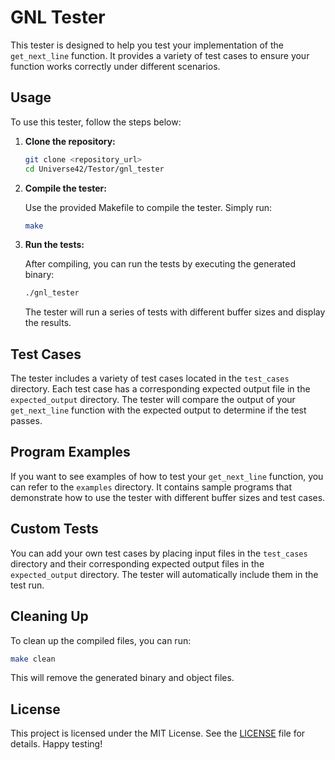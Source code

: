 # GNL Tester

This tester is designed to help you test your implementation of the `get_next_line` function. It provides a variety of test cases to ensure your function works correctly under different scenarios.

## Usage

To use this tester, follow the steps below:

1. **Clone the repository:**

   ```sh
   git clone <repository_url>
   cd Universe42/Testor/gnl_tester
   ```

2. **Compile the tester:**

   Use the provided Makefile to compile the tester. Simply run:

   ```sh
   make
   ```

3. **Run the tests:**

   After compiling, you can run the tests by executing the generated binary:

   ```sh
   ./gnl_tester
   ```

   The tester will run a series of tests with different buffer sizes and display the results.

## Test Cases

The tester includes a variety of test cases located in the `test_cases` directory. Each test case has a corresponding expected output file in the `expected_output` directory. The tester will compare the output of your `get_next_line` function with the expected output to determine if the test passes.

## Program Examples

If you want to see examples of how to test your `get_next_line` function, you can refer to the `examples` directory. It contains sample programs that demonstrate how to use the tester with different buffer sizes and test cases.

## Custom Tests

You can add your own test cases by placing input files in the `test_cases` directory and their corresponding expected output files in the `expected_output` directory. The tester will automatically include them in the test run.

## Cleaning Up

To clean up the compiled files, you can run:

```sh
make clean
```
This will remove the generated binary and object files.
## License
This project is licensed under the MIT License. See the [LICENSE](../LICENSE) file for details.
Happy testing!
